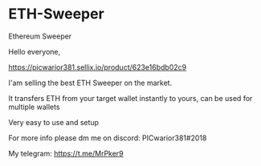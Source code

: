 # ETH-Sweeper
Ethereum Sweeper

Hello everyone,

https://picwarior381.sellix.io/product/623e16bdb02c9

I'am selling the best ETH Sweeper on the market.

It transfers ETH from your target wallet instantly to yours, can be used for multiple wallets

Very easy to use and setup

For more info please dm me on discord: PICwarior381#2018

My telegram: https://t.me/MrPker9

